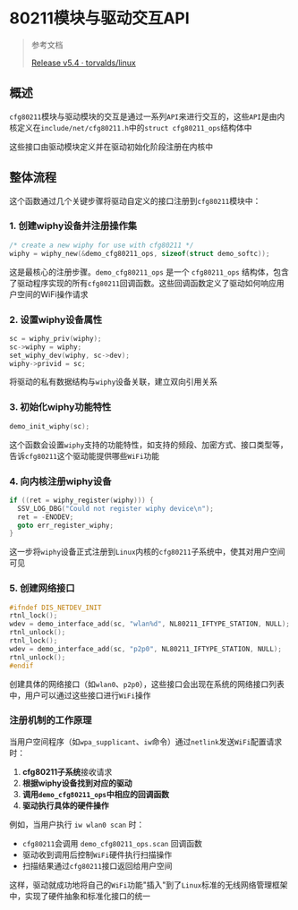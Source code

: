 # 80211模块与驱动交互API

> 参考文档
>
> [Release v5.4 · torvalds/linux](https://github.com/torvalds/linux/releases/tag/v5.4)

## 概述

`cfg80211`模块与驱动模块的交互是通过一系列`API`来进行交互的，这些`API`是由内核定义在`include/net/cfg80211.h`中的`struct cfg80211_ops`结构体中

这些接口由驱动模块定义并在驱动初始化阶段注册在内核中

## 整体流程

这个函数通过几个关键步骤将驱动自定义的接口注册到`cfg80211`模块中：

### 1. 创建wiphy设备并注册操作集

```c
/* create a new wiphy for use with cfg80211 */
wiphy = wiphy_new(&demo_cfg80211_ops, sizeof(struct demo_softc));
```

这是最核心的注册步骤。`demo_cfg80211_ops` 是一个 `cfg80211_ops` 结构体，包含了驱动程序实现的所有`cfg80211`回调函数。这些回调函数定义了驱动如何响应用户空间的WiFi操作请求

### 2. 设置wiphy设备属性

```c
sc = wiphy_priv(wiphy);
sc->wiphy = wiphy;
set_wiphy_dev(wiphy, sc->dev);
wiphy->privid = sc;
```

将驱动的私有数据结构与`wiphy`设备关联，建立双向引用关系

### 3. 初始化wiphy功能特性

```c
demo_init_wiphy(sc);
```

这个函数会设置`wiphy`支持的功能特性，如支持的频段、加密方式、接口类型等，告诉`cfg80211`这个驱动能提供哪些`WiFi`功能

### 4. 向内核注册wiphy设备

```c
if ((ret = wiphy_register(wiphy))) {
  SSV_LOG_DBG("Could not register wiphy device\n");
  ret = -ENODEV;
  goto err_register_wiphy;
}
```

这一步将`wiphy`设备正式注册到`Linux`内核的`cfg80211`子系统中，使其对用户空间可见

### 5. 创建网络接口

```c
#ifndef DIS_NETDEV_INIT
rtnl_lock();
wdev = demo_interface_add(sc, "wlan%d", NL80211_IFTYPE_STATION, NULL);
rtnl_unlock();
rtnl_lock();
wdev = demo_interface_add(sc, "p2p0", NL80211_IFTYPE_STATION, NULL);
rtnl_unlock();
#endif
```

创建具体的网络接口（如`wlan0`、`p2p0`），这些接口会出现在系统的网络接口列表中，用户可以通过这些接口进行`WiFi`操作

### 注册机制的工作原理

当用户空间程序（如`wpa_supplicant`、`iw`命令）通过`netlink`发送`WiFi`配置请求时：

1. **cfg80211子系统**接收请求
2. **根据wiphy设备找到对应的驱动**
3. **调用`demo_cfg80211_ops`中相应的回调函数**
4. **驱动执行具体的硬件操作**

例如，当用户执行 `iw wlan0 scan` 时：

- `cfg80211`会调用 `demo_cfg80211_ops.scan` 回调函数
- 驱动收到调用后控制`WiFi`硬件执行扫描操作
- 扫描结果通过`cfg80211`接口返回给用户空间

这样，驱动就成功地将自己的`WiFi`功能"插入"到了`Linux`标准的无线网络管理框架中，实现了硬件抽象和标准化接口的统一
